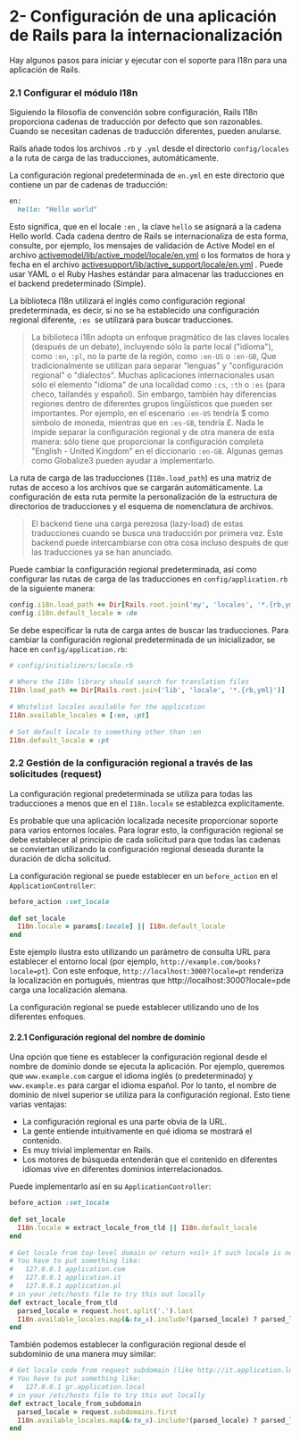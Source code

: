 # 2- Configuración de una aplicación de Rails para la internacionalización

Hay algunos pasos para iniciar y ejecutar con el soporte para I18n para una aplicación de Rails.

### 2.1 Configurar el módulo I18n

Siguiendo la filosofía de convención sobre configuración, Rails I18n proporciona cadenas de traducción por defecto que son razonables. Cuando se necesitan cadenas de traducción diferentes, pueden anularse.

Rails añade todos los archivos `.rb` y `.yml` desde el directorio `config/locales` a la ruta de carga de las traducciones, automáticamente.

La configuración regional predeterminada de `en.yml` en este directorio que contiene un par de cadenas de traducción:

```ruby
en:
  hello: "Hello world"
```

Esto significa, que en el locale `:en` , la clave `hello` se asignará a la cadena Hello world. Cada cadena dentro de Rails se internacionaliza de esta forma, consulte, por ejemplo, los mensajes de validación de Active Model en el archivo [activemodel/lib/active\_model/locale/en.yml](https://github.com/rails/rails/blob/master/activemodel/lib/active_model/locale/en.yml) o los formatos de hora y fecha en el archivo [activesupport/lib/active\_support/locale/en.yml](https://github.com/rails/rails/blob/master/activesupport/lib/active_support/locale/en.yml) . Puede usar YAML o el Ruby Hashes estándar para almacenar las traducciones en el backend predeterminado \(Simple\).

La biblioteca I18n utilizará el inglés como configuración regional predeterminada, es decir, si no se ha establecido una configuración regional diferente, `:es `se utilizará para buscar traducciones.

> La biblioteca i18n adopta un enfoque pragmático de las claves locales \(después de un debate\), incluyendo sólo la parte local \("idioma"\), como `:en`, `:pl`, no la parte de la región, como `:en-US` o `:en-GB`, Que tradicionalmente se utilizan para separar "lenguas" y "configuración regional" o "dialectos". Muchas aplicaciones internacionales usan sólo el elemento "idioma" de una localidad como `:cs`, `:th` o `:es` \(para checo, tailandés y español\). Sin embargo, también hay diferencias regiones dentro de diferentes grupos lingüísticos que pueden ser importantes. Por ejemplo, en el escenario `:en-US` tendría $ como símbolo de moneda, mientras que en `:es-GB`, tendría £. Nada le impide separar la configuración regional y de otra manera de esta manera: sólo tiene que proporcionar la configuración completa "English - United Kingdom" en el diccionario `:en-GB`. Algunas gemas como Globalize3 pueden ayudar a implementarlo.

La ruta de carga de las traducciones \(`I18n.load_path`\) es una matriz de rutas de acceso a los archivos que se cargarán automáticamente. La configuración de esta ruta permite la personalización de la estructura de directorios de traducciones y el esquema de nomenclatura de archivos.

> El backend tiene una carga perezosa \(lazy-load\) de estas traducciones cuando se busca una traducción por primera vez. Este backend puede intercambiarse con otra cosa incluso después de que las traducciones ya se han anunciado.

Puede cambiar la configuración regional predeterminada, así como configurar las rutas de carga de las traducciones en `config/application.rb` de la siguiente manera:

```ruby
config.i18n.load_path += Dir[Rails.root.join('my', 'locales', '*.{rb,yml}').to_s]
config.i18n.default_locale = :de
```

Se debe especificar la ruta de carga antes de buscar las traducciones. Para cambiar la configuración regional predeterminada de un inicializador, se hace en `config/application.rb`:

```ruby
# config/initializers/locale.rb
 
# Where the I18n library should search for translation files
I18n.load_path += Dir[Rails.root.join('lib', 'locale', '*.{rb,yml}')]
 
# Whitelist locales available for the application
I18n.available_locales = [:en, :pt]
 
# Set default locale to something other than :en
I18n.default_locale = :pt
```

### 2.2 Gestión de la configuración regional a través de las solicitudes \(request\)

La configuración regional predeterminada se utiliza para todas las traducciones a menos que en el `I18n.locale` se establezca explícitamente.

Es probable que una aplicación localizada necesite proporcionar soporte para varios entornos locales. Para lograr esto, la configuración regional se debe establecer al principio de cada solicitud para que todas las cadenas se conviertan utilizando la configuración regional deseada durante la duración de dicha solicitud.

La configuración regional se puede establecer en un `before_action` en el `ApplicationController`:

```ruby
before_action :set_locale
 
def set_locale
  I18n.locale = params[:locale] || I18n.default_locale
end
```

Este ejemplo ilustra esto utilizando un parámetro de consulta URL para establecer el entorno local \(por ejemplo, `http://example.com/books?locale=pt`\). Con este enfoque, `http://localhost:3000?locale=pt`  renderiza la localización en portugués, mientras que http://localhost:3000?locale=pde carga una localización alemana.

La configuración regional se puede establecer utilizando uno de los diferentes enfoques.

#### 2.2.1 Configuración regional del nombre de dominio

Una opción que tiene es establecer la configuración regional desde el nombre de dominio donde se ejecuta la aplicación. Por ejemplo, queremos que `www.example.com` cargue el idioma inglés \(o predeterminado\) y `www.example.es` para cargar el idioma español. Por lo tanto, el nombre de dominio de nivel superior se utiliza para la configuración regional. Esto tiene varias ventajas:

* La configuración regional es una parte obvia de la URL.
* La gente entiende intuitivamente en qué idioma se mostrará el contenido.
* Es muy trivial implementar en Rails.
* Los motores de búsqueda entenderán que el contenido en diferentes idiomas vive en diferentes dominios interrelacionados.

Puede implementarlo así en su `ApplicationController`:

```ruby
before_action :set_locale
 
def set_locale
  I18n.locale = extract_locale_from_tld || I18n.default_locale
end
 
# Get locale from top-level domain or return +nil+ if such locale is not available
# You have to put something like:
#   127.0.0.1 application.com
#   127.0.0.1 application.it
#   127.0.0.1 application.pl
# in your /etc/hosts file to try this out locally
def extract_locale_from_tld
  parsed_locale = request.host.split('.').last
  I18n.available_locales.map(&:to_s).include?(parsed_locale) ? parsed_locale : nil
end
```

También podemos establecer la configuración regional desde el subdominio de una manera muy similar:

```ruby
# Get locale code from request subdomain (like http://it.application.local:3000)
# You have to put something like:
#   127.0.0.1 gr.application.local
# in your /etc/hosts file to try this out locally
def extract_locale_from_subdomain
  parsed_locale = request.subdomains.first
  I18n.available_locales.map(&:to_s).include?(parsed_locale) ? parsed_locale : nil
end
```



